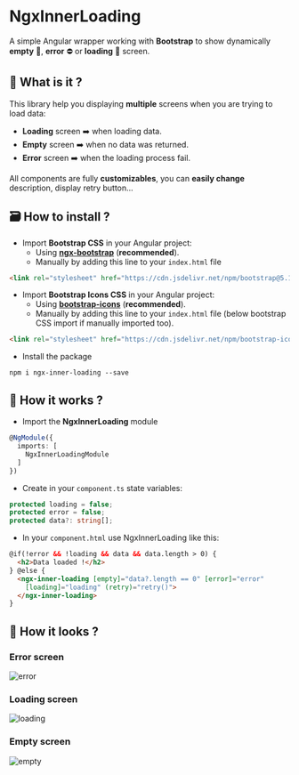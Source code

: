 # NgxInnerLoading

A simple Angular wrapper working with **Bootstrap** to show dynamically **empty** 🙈, **error** ⛔️ or **loading** 🦥 screen.

## 🧐 What is it ?

This library help you displaying **multiple** screens when you are trying to load data:
- **Loading** screen ➡️ when loading data.
- **Empty** screen ➡️ when no data was returned.
- **Error** screen ➡️ when the loading process fail.

All components are fully **customizables**, you can **easily change** description, display retry button...

## 🗃 How to install ?

- Import **Bootstrap CSS** in your Angular project:
  - Using [**ngx-bootstrap**](https://valor-software.com/ngx-bootstrap/#/) (**recommended**).
  - Manually by adding this line to your ```index.html``` file
```html
<link rel="stylesheet" href="https://cdn.jsdelivr.net/npm/bootstrap@5.1.3/dist/css/bootstrap.min.css">
```

- Import **Bootstrap Icons CSS** in your Angular project:
  - Using [**bootstrap-icons**](https://stackoverflow.com/a/65440311/5078902) (**recommended**).
  - Manually by adding this line to your ```index.html``` file (below bootstrap CSS import if manually imported too).
```html
<link rel="stylesheet" href="https://cdn.jsdelivr.net/npm/bootstrap-icons@1.3.0/font/bootstrap-icons.css">
```

- Install the package

```shell
npm i ngx-inner-loading --save
```

## 🎯 How it works ?

- Import the **NgxInnerLoading** module

```typescript
@NgModule({
  imports: [
    NgxInnerLoadingModule
  ]
})
```

- Create in your ```component.ts``` state variables:
```typescript
protected loading = false;
protected error = false;
protected data?: string[];
```

- In your ```component.html``` use NgxInnerLoading like this:

```html
@if(!error && !loading && data && data.length > 0) {
  <h2>Data loaded !</h2>
} @else {
  <ngx-inner-loading [empty]="data?.length == 0" [error]="error"
    [loading]="loading" (retry)="retry()">
  </ngx-inner-loading>
}
```

## 📸 How it looks ?

### Error screen

![error](https://s10.gifyu.com/images/Capture-decran-2022-02-22-a-11.17.36.png)

### Loading screen

![loading](https://s10.gifyu.com/images/Capture-decran-2022-02-22-a-11.20.18.png)

### Empty screen

![empty](https://s10.gifyu.com/images/Capture-decran-2022-02-22-a-11.17.59.png)
